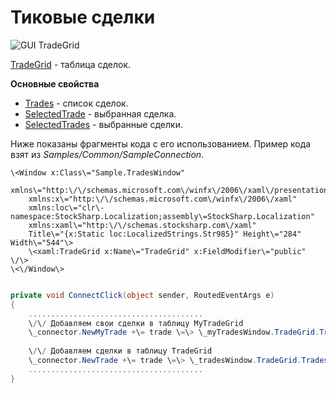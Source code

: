 # Тиковые сделки

![GUI TradeGrid](~/images/GUI_TradeGrid.png)

[TradeGrid](../api/StockSharp.Xaml.TradeGrid.html) \- таблица сделок. 

**Основные свойства**

- [Trades](../api/StockSharp.Xaml.TradeGrid.Trades.html) \- список сделок.
- [SelectedTrade](../api/StockSharp.Xaml.TradeGrid.SelectedTrade.html) \- выбранная сделка.
- [SelectedTrades](../api/StockSharp.Xaml.TradeGrid.SelectedTrades.html) \- выбранные сделки.

Ниже показаны фрагменты кода с его использованием. Пример кода взят из *Samples\/Common\/SampleConnection*. 

```xaml
\<Window x:Class\="Sample.TradesWindow"
    xmlns\="http:\/\/schemas.microsoft.com\/winfx\/2006\/xaml\/presentation"
    xmlns:x\="http:\/\/schemas.microsoft.com\/winfx\/2006\/xaml"
    xmlns:loc\="clr\-namespace:StockSharp.Localization;assembly\=StockSharp.Localization"
    xmlns:xaml\="http:\/\/schemas.stocksharp.com\/xaml"
    Title\="{x:Static loc:LocalizedStrings.Str985}" Height\="284" Width\="544"\>
	\<xaml:TradeGrid x:Name\="TradeGrid" x:FieldModifier\="public" \/\>
\<\/Window\>
	  				
```
```cs
private void ConnectClick(object sender, RoutedEventArgs e)
{
	.......................................
	\/\/ Добавляем свои сделки в таблицу MyTradeGrid
	\_connector.NewMyTrade +\= trade \=\> \_myTradesWindow.TradeGrid.Trades.Add(trade);
	
	\/\/ Добавляем сделки в таблицу TradeGrid
	\_connector.NewTrade +\= trade \=\> \_tradesWindow.TradeGrid.Trades.Add(trade);
	.......................................
}            		
	  				
```
